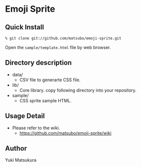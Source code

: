 Emoji Sprite
==============


Quick Install
-------------

```
% git clone git://github.com/matsubo/emoji-sprite.git
```

Open the `sample/template.html` file by web browser.


Directory description
-------------
* data/
  * CSV file to generarte CSS file.
* lib/
  * Core library. copy following directory into your repository.
* sample/
  *  CSS sprite sample HTML.


Usage Detail
-------------

* Please refer to the wiki.
  * https://github.com/matsubo/emoji-sprite/wiki




Author
---------------
Yuki Matsukura


